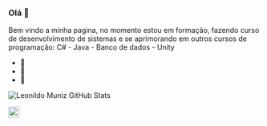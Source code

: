 ### Olá 👋
Bem vindo a minha pagina, no momento estou em formação, fazendo curso de desenvolvimento de sistemas e se aprimorando em outros cursos de programação:  C# - Java - Banco de dados - Unity
- 🔭 
- 🌱 
- 🤝 

![Leonildo Muniz GitHub Stats](https://github-readme-stats.vercel.app/api?username=LeonildoMuniz&show_icons=true)

<a target="_blank" href="https://www.linkedin.com/in/Leonildo-Muniz-060322135/">
  <img align="left" alt="LinkdeIN" width="22px" src="https://cdn.jsdelivr.net/npm/simple-icons@v3/icons/linkedin.svg" />
</a>
